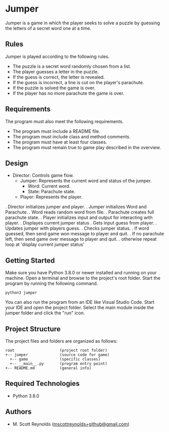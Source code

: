 # Jumper
Jumper is a game in which the player seeks to solve a puzzle by guessing the letters of a secret word one at a time.

## Rules
Jumper is played according to the following rules.

- The puzzle is a secret word randomly chosen from a list.
- The player guesses a letter in the puzzle.
- If the guess is correct, the letter is revealed.
- If the guess is incorrect, a line is cut on the player's parachute.
- If the puzzle is solved the game is over.
- If the player has no more parachute the game is over.

## Requirements
The program must also meet the following requirements.

- The program must include a README file.
- The program must include class and method comments.
- The program must have at least four classes.
- The program must remain true to game play described in the overview.


## Design
- Director: Controls game flow.
  - Jumper: Represents the current word and status of the jumper.
    - Word: Current word.
    - State: Parachute state.
  - Player: Represents the player.

. Director initializes jumper and player.
  . Jumper initializes Word and Parachute.
    . Word reads random word from file.
    . Parachute creates full parachute state.
  . Player initializes input and output for interacting with player.
. Displayes current jumper status
  . Gets input guess from player.
  . Updates jumper with players guess.
  . Checks jumper status.
    . If word guessed, then send game won message to player and quit.
    . If no parachute left, then send game over message to player and quit.
    . otherwise repeat loop at 'display current jumper status'


## Getting Started
Make sure you have Python 3.8.0 or newer installed and running on your machine. Open a terminal and browse to the project's root folder. Start the program by running the following command.
```
python3 jumper 
```
You can also run the program from an IDE like Visual Studio Code. Start your IDE and open the project folder. Select the main module inside the jumper folder and click the "run" icon.

## Project Structure
The project files and folders are organized as follows:
```
root                    (project root folder)
+-- jumper              (source code for game)
  +-- game              (specific classes)
  +-- __main__.py       (program entry point)
+-- README.md           (general info)
```

## Required Technologies
* Python 3.8.0

## Authors
* M. Scott Reynolds (mscottreynolds+github@gmail.com)
